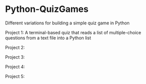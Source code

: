 # Python-QuizGames
Different variations for building a simple quiz game in Python

Project 1:
A terminal-based quiz that reads a list of multiple-choice questions from a text file into a Python list

Project 2:

Project 3:

Project 4:

Project 5: 
